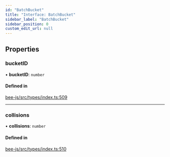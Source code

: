 ```yaml
---
id: "BatchBucket"
title: "Interface: BatchBucket"
sidebar_label: "BatchBucket"
sidebar_position: 0
custom_edit_url: null
---
```


## Properties

### bucketID

• **bucketID**: `number`

#### Defined in

[bee-js/src/types/index.ts:509](https://github.com/ethersphere/bee-js/blob/2c8b9d1/src/types/index.ts#L509)

___

### collisions

• **collisions**: `number`

#### Defined in

[bee-js/src/types/index.ts:510](https://github.com/ethersphere/bee-js/blob/2c8b9d1/src/types/index.ts#L510)
